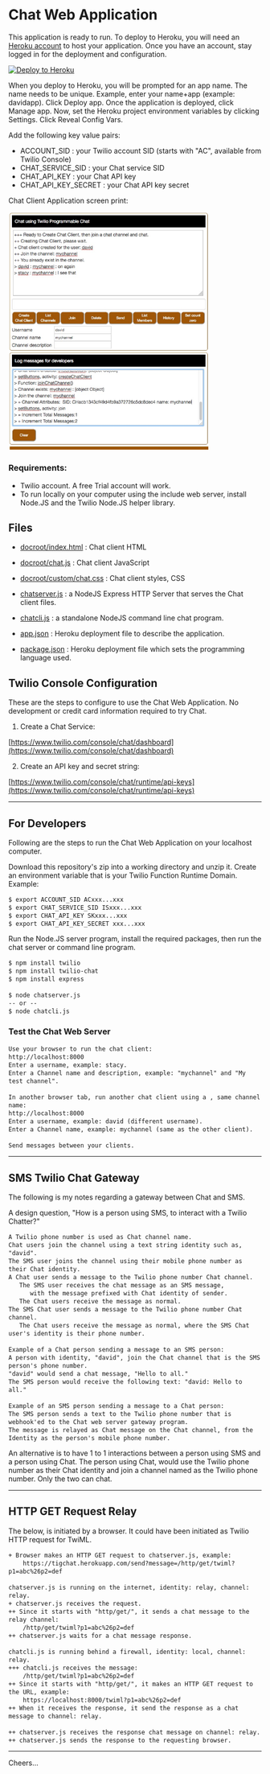 # Chat Web Application

This application is ready to run.
To deploy to Heroku, you will need an [Heroku account](https://heroku.com/) to host your application.
Once you have an account, stay logged in for the deployment and configuration.

[![Deploy to Heroku](https://www.herokucdn.com/deploy/button.svg)](https://heroku.com/deploy?template=https://github.com/tigerfarm/tigchat)

When you deploy to Heroku, you will be prompted for an app name. 
The name needs to be unique. Example, enter your name+app (example: davidapp). 
Click Deploy app. Once the application is deployed, click Manage app. 
Now, set the Heroku project environment variables by clicking Settings. 
Click Reveal Config Vars.

Add the following key value pairs:
- ACCOUNT_SID : your Twilio account SID (starts with "AC", available from Twilio Console)
- CHAT_SERVICE_SID : your Chat service SID
- CHAT_API_KEY : your Chat API key
- CHAT_API_KEY_SECRET : your Chat API key secret

Chat Client Application screen print:

<img src="ChatClient.jpg" width="400"/>

### Requirements:

- Twilio account. A free Trial account will work.
- To run locally on your computer using the include web server, install Node.JS and the Twilio Node.JS helper library.

## Files

- [docroot/index.html](docroot/index.html) : Chat client HTML
- [docroot/chat.js](docroot/chat.js) : Chat client JavaScript
- [docroot/custom/chat.css](docroot/custom/chat.css) : Chat client styles, CSS

- [chatserver.js](chatserver.js) : a NodeJS Express HTTP Server that serves the Chat client files.
- [chatcli.js](chatcli.js) : a standalone NodeJS command line chat program.

- [app.json](app.json) : Heroku deployment file to describe the application.
- [package.json](package.json) : Heroku deployment file which sets the programming language used.

## Twilio Console Configuration

These are the steps to configure to use the Chat Web Application.
No development or credit card information required to try Chat.

1. Create a Chat Service:

[https://www.twilio.com/console/chat/dashboard](https://www.twilio.com/console/chat/dashboard)

2. Create an API key and secret string:

[https://www.twilio.com/console/chat/runtime/api-keys](https://www.twilio.com/console/chat/runtime/api-keys)

--------------------------------------------------------------------------------
## For Developers

Following are the steps to run the Chat Web Application on your localhost computer.

Download this repository's zip into a working directory and unzip it.
Create an environment variable that is your Twilio Function Runtime Domain.
Example:
````
$ export ACCOUNT_SID ACxxx...xxx
$ export CHAT_SERVICE_SID ISxxx...xxx
$ export CHAT_API_KEY SKxxx...xxx
$ export CHAT_API_KEY_SECRET xxx...xxx
````
Run the Node.JS server program, install the required packages, then run the chat server or command line program.
````
$ npm install twilio
$ npm install twilio-chat
$ npm install express

$ node chatserver.js
-- or --
$ node chatcli.js
````
### Test the Chat Web Server
````
Use your browser to run the chat client:
http://localhost:8000
Enter a username, example: stacy.
Enter a Channel name and description, example: "mychannel" and "My test channel".

In another browser tab, run another chat client using a , same channel name:
http://localhost:8000
Enter a username, example: david (different username).
Enter a Channel name, example: mychannel (same as the other client).

Send messages between your clients.
````

--------------------------------------------------------------------------------
## SMS Twilio Chat Gateway

The following is my notes regarding a gateway between Chat and SMS.

A design question, "How is a person using SMS, to interact with a Twilio Chatter?"

````
A Twilio phone number is used as Chat channel name.
Chat users join the channel using a text string identity such as, "david".
The SMS user joins the channel using their mobile phone number as their Chat identity.
A Chat user sends a message to the Twilio phone number Chat channel.
   The SMS user receives the chat message as an SMS message,
      with the message prefixed with Chat identity of sender.
   The Chat users receive the message as normal.
The SMS Chat user sends a message to the Twilio phone number Chat channel.
   The Chat users receive the message as normal, where the SMS Chat user's identity is their phone number.

Example of a Chat person sending a message to an SMS person:
A person with identity, "david", join the Chat channel that is the SMS person's phone number.
"david" would send a chat message, "Hello to all."
The SMS person would receive the following text: "david: Hello to all."

Example of an SMS person sending a message to a Chat person:
The SMS person sends a text to the Twilio phone number that is webhook'ed to the Chat web server gateway program.
The message is relayed as Chat message on the Chat channel, from the Identity as the person's mobile phone number.
````
An alternative is to have 1 to 1 interactions between a person using SMS and a person using Chat.
The person using Chat, would use the Twilio phone number as their Chat identity and join a channel named as the Twilio phone number.
Only the two can chat.

--------------------------------------------------------------------------------
## HTTP GET Request Relay

The below, is initiated by a browser. It could have been initiated as Twilio HTTP request for TwiML.

````
+ Browser makes an HTTP GET request to chatserver.js, example:
    https://tigchat.herokuapp.com/send?message=/http/get/twiml?p1=abc%26p2=def

chatserver.js is running on the internet, identity: relay, channel: relay.
+ chatserver.js receives the request.
++ Since it starts with "http/get/", it sends a chat message to the relay channel:
    /http/get/twiml?p1=abc%26p2=def
++ chatserver.js waits for a chat message response.

chatcli.js is running behind a firewall, identity: local, channel: relay.
+++ chatcli.js receives the message:
    /http/get/twiml?p1=abc%26p2=def
++ Since it starts with "http/get/", it makes an HTTP GET request to the URL, example:
    https://localhost:8000/twiml?p1=abc%26p2=def
++ When it receives the response, it send the response as a chat message to channel: relay.

++ chatserver.js receives the response chat message on channel: relay.
++ chatserver.js sends the response to the requesting browser.
````

--------------------------------------------------------------------------------
Cheers...
